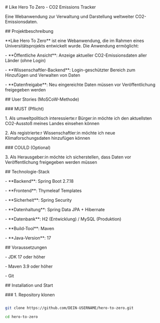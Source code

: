 \# Like Hero To Zero - CO2 Emissions Tracker



Eine Webanwendung zur Verwaltung und Darstellung weltweiter CO2-Emissionsdaten.



\## Projektbeschreibung



\*\*Like Hero To Zero\*\* ist eine Webanwendung, die im Rahmen eines Universitätsprojekts entwickelt wurde. Die Anwendung ermöglicht:



\- \*\*Öffentliche Ansicht\*\*: Anzeige aktueller CO2-Emissionsdaten aller Länder (ohne Login)

\- \*\*Wissenschaftler-Backend\*\*: Login-geschützter Bereich zum Hinzufügen und Verwalten von Daten

\- \*\*Datenfreigabe\*\*: Neu eingereichte Daten müssen vor Veröffentlichung freigegeben werden



\## User Stories (MoSCoW-Methode)



\### MUST (Pflicht)

1\. Als umweltpolitisch interessierte:r Bürger:in möchte ich den aktuellsten CO2-Ausstoß meines Landes einsehen können

2\. Als registrierte:r Wissenschaftler:in möchte ich neue Klimaforschungsdaten hinzufügen können



\### COULD (Optional)

3\. Als Herausgeber:in möchte ich sicherstellen, dass Daten vor Veröffentlichung freigegeben werden müssen



\## Technologie-Stack



\- \*\*Backend\*\*: Spring Boot 2.7.18

\- \*\*Frontend\*\*: Thymeleaf Templates

\- \*\*Sicherheit\*\*: Spring Security

\- \*\*Datenhaltung\*\*: Spring Data JPA + Hibernate

\- \*\*Datenbank\*\*: H2 (Entwicklung) / MySQL (Produktion)

\- \*\*Build-Tool\*\*: Maven

\- \*\*Java-Version\*\*: 17



\## Voraussetzungen



\- JDK 17 oder höher

\- Maven 3.9 oder höher

\- Git



\## Installation und Start



\### 1. Repository klonen

```bash

git clone https://github.com/DEIN-USERNAME/hero-to-zero.git

cd hero-to-zero


